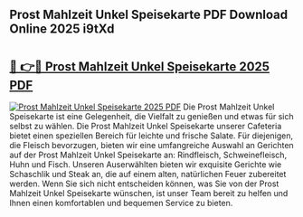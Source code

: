 ## Prost Mahlzeit Unkel Speisekarte PDF Download Online 2025 i9tXd

# <h2><a href="http://gc7io3.nevu.top/?p=Prost+Mahlzeit+Unkel+Speisekarte">🔗 👉🔴 Prost Mahlzeit Unkel Speisekarte 2025 PDF</a></h2>

[![Prost Mahlzeit Unkel Speisekarte 2025 PDF](https://i.imgur.com/dBaPXMq.png)](http://gc7io3.nevu.top/?p=Prost+Mahlzeit+Unkel+Speisekarte)
Die Prost Mahlzeit Unkel Speisekarte ist eine Gelegenheit, die Vielfalt zu genießen und etwas für sich selbst zu wählen. Die Prost Mahlzeit Unkel Speisekarte unserer Cafeteria bietet einen speziellen Bereich für leichte und frische Salate. Für diejenigen, die Fleisch bevorzugen, bieten wir eine umfangreiche Auswahl an Gerichten auf der Prost Mahlzeit Unkel Speisekarte an: Rindfleisch, Schweinefleisch, Huhn und Fisch. Unseren Auserwählten bieten wir exquisite Gerichte wie Schaschlik und Steak an, die auf einem alten, natürlichen Feuer zubereitet werden. Wenn Sie sich nicht entscheiden können, was Sie von der Prost Mahlzeit Unkel Speisekarte wünschen, ist unser Team bereit zu helfen und Ihnen einen komfortablen und bequemen Service zu bieten.
